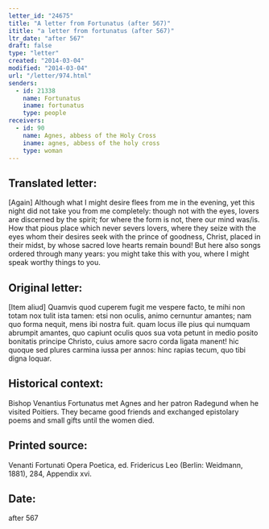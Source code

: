 ```yaml
---
letter_id: "24675"
title: "A letter from Fortunatus (after 567)"
ititle: "a letter from fortunatus (after 567)"
ltr_date: "after 567"
draft: false
type: "letter"
created: "2014-03-04"
modified: "2014-03-04"
url: "/letter/974.html"
senders:
  - id: 21338
    name: Fortunatus
    iname: fortunatus
    type: people
receivers:
  - id: 90
    name: Agnes, abbess of the Holy Cross
    iname: agnes, abbess of the holy cross
    type: woman
---
```

<h2> Translated letter:</h2>[Again]
Although what I might desire flees from me in the evening,
yet this night did not take you from me completely:
though not with the eyes, lovers are discerned by the spirit;
for where the form is not, there our mind was/is.
How that pious place which never severs lovers,
where they seize with the eyes whom their desires seek
with the prince of goodness, Christ, placed in their midst,
by whose sacred love hearts remain bound!
But here also songs ordered through many years:
you might take this with you, where I might speak worthy things to you.
<h2 class="mt-4"> Original letter:</h2>[Item aliud]
Quamvis quod cuperem fugit me vespere facto,
te mihi non totam nox tulit ista tamen:
etsi non oculis, animo cernuntur amantes;
nam quo forma nequit, mens ibi nostra fuit.
quam locus ille pius qui numquam abrumpit amantes,
quo capiunt oculis quos sua vota petunt
in medio posito bonitatis principe Christo,
cuius amore sacro corda ligata manent!
hic quoque sed plures carmina iussa per annos:
hinc rapias tecum, quo tibi digna loquar.
<h2 class="mt-4"> Historical context:</h2>Bishop Venantius Fortunatus met Agnes and her patron Radegund when he visited Poitiers. They became good friends and exchanged epistolary poems and small gifts until the women died.
<h2 class="mt-4"> Printed source:</h2>Venanti Fortunati Opera Poetica, ed. Fridericus Leo (Berlin:  Weidmann, 1881), 284, Appendix xvi.
<h2 class="mt-4"> Date:</h2>after 567